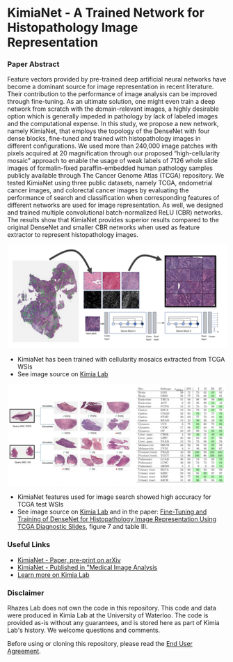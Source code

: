 # KimiaNet - A Trained Network for Histopathology Image Representation 
### Paper Abstract
Feature vectors provided by pre-trained deep artificial neural networks have become a dominant source for image representation in recent literature. Their contribution to the performance of image analysis can be improved through fine-tuning. As an ultimate solution, one might even train a deep network from scratch with the domain-relevant images, a highly desirable option which is generally impeded in pathology by lack of labeled images and the computational expense. In this study, we propose a new network, namely KimiaNet, that employs the topology of the DenseNet with four dense blocks, fine-tuned and trained with histopathology images in different configurations. We used more than 240,000 image patches with 
 pixels acquired at 20
 magnification through our proposed “high-cellularity mosaic” approach to enable the usage of weak labels of 7126 whole slide images of formalin-fixed paraffin-embedded human pathology samples publicly available through The Cancer Genome Atlas (TCGA) repository. We tested KimiaNet using three public datasets, namely TCGA, endometrial cancer images, and colorectal cancer images by evaluating the performance of search and classification when corresponding features of different networks are used for image representation. As well, we designed and trained multiple convolutional batch-normalized ReLU (CBR) networks. The results show that KimiaNet provides superior results compared to the original DenseNet and smaller CBR networks when used as feature extractor to represent histopathology images.

 ![KimiaNet has been trained with cellularity mosaics extracted from TCGA WSIs](image.png)
 - KimiaNet has been trained with cellularity mosaics extracted from TCGA WSIs
 - See image source on [Kimia Lab](https://kimialab.uwaterloo.ca/kimia/index.php/data-and-code-2/kimia-net/)

 ![KimiaNet features used for image search showed high accuracy for TCGA test WSIs](image-1.png)
 - KimiaNet features used for image search showed high accuracy for TCGA test WSIs
 - See image source on [Kimia Lab](https://kimialab.uwaterloo.ca/kimia/index.php/data-and-code-2/kimia-net/) and in the paper: [Fine-Tuning and Training of DenseNet for Histopathology Image Representation Using TCGA Diagnostic Slides](https://arxiv.org/pdf/2101.07903.pdf), figure 7 and table III.

### Useful Links
- [KimiaNet - Paper, pre-print on arXiv](https://arxiv.org/abs/2101.07903)
- [KimiaNet - Published in "Medical Image Analysis](https://www.sciencedirect.com/science/article/pii/S1361841521000785)
- [Learn more on Kimia Lab](https://kimialab.uwaterloo.ca/kimia/index.php/data-and-code-2/kimia-net/)
### Disclaimer
Rhazes Lab does not own the code in this repository. This code and data were produced in Kimia Lab at the University of Waterloo. The code is provided as-is without any guarantees, and is stored here as part of Kimia Lab's history. We welcome questions and comments.

Before using or cloning this repository, please read the [End User Agreement](agreement.pdf).
